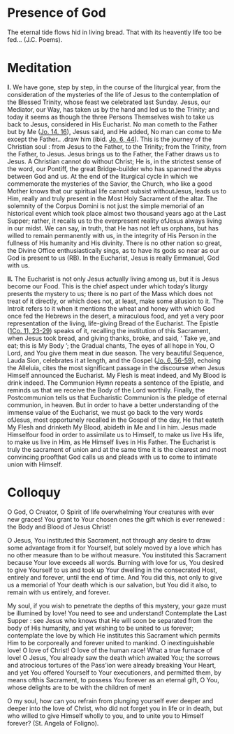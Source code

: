 # Presence of God

The eternal tide flows hid in living bread. That with its heavently life too be fed... (J.C. Poems).

# Meditation

**I.** We have gone, step by step, in the course of the liturgical year, from the consideration of the mysteries of the life of Jesus to the contemplation of the Blessed Trinity, whose feast we celebrated last Sunday. Jesus, our Mediator, our Way, has taken us by the hand and led us to the Trinity; and today it seems as though the three Persons Themselves wish to take us back to Jesus, considered in His Eucharist. No man cometh to the Father but by Me ([Jo. 14, 16](https://vulgata.online/bible/Jo.14?ed=DR2&vfn=DR2.Jo.14.16:vs)), Jesus said, and He added, No man can come to Me except the Father.. .draw him (ibid. [Jo. 6, 44](https://vulgata.online/bible/Jo.6?ed=DR2&vfn=DR2.Jo.6.44:vs)). This is the journey of the Christian soul : from Jesus to the Father, to the Trinity; from the Trinity, from the Father, to Jesus. Jesus brings us to the Father, the Father draws us to Jesus. A Christian cannot do without Christ; He is, in the strictest sense of the word, our Pontiff, the great Bridge-builder who has spanned the abyss between God and us. At the end of the liturgical cycle in which we commemorate the mysteries of the Savior, the Church, who like a good Mother knows that our spiritual life cannot subsist withoutJesus, leads us to Him, really and truly present in the Most Holy Sacrament of the altar. The solemnity of the Corpus Domini is not just the simple memorial of an historical event which took place almost two thousand years ago at the Last Supper; rather, it recalls us to the everpresent reality ofJesus always living in our midst. We can say, in truth, that He has not left us orphans, but has willed to remain permanently with us, in the integrity of His Person in the fullness of His humanity and His divinity. There is no other nation so great, the Divine Office enthusiastically sings, as to have its gods so near as our God is present to us (RB). In the Eucharist, Jesus is really Emmanuel, God with us.

**II.** The Eucharist is not only Jesus actually living among us, but it is Jesus become our Food. This is the chief aspect under which today’s liturgy presents the mystery to us; there is no part of the Mass which does not treat of it directly, or which does not, at least, make some allusion to it. The Introit refers to it when it mentions the wheat and honey with which God once fed the Hebrews in the desert, a miraculous food, and yet a very poor representation of the living, life-giving Bread of the Eucharist. The Epistle ([1Co. 11, 23-29](https://vulgata.online/bible/1Co.11?ed=DR2&vfn=DR2.1Co.11.23-29:vs)) speaks of it, recalling the institution of this Sacrament, when Jesus took bread, and giving thanks, broke, and said, ‘ Take ye, and eat; this is My Body ’; the Gradual chants, The eyes of all hope in You, O Lord, and You give them meat in due season. The very beautiful Sequence, Lauda Sion, celebrates it at length, and the Gospel ([Jo. 6, 56-59](https://vulgata.online/bible/Jo.6?ed=DR2&vfn=DR2.Jo.6.56-59:vs)), echoing the Alleluia, cites the most significant passage in the discourse when Jesus Himself announced the Eucharist. My Flesh is meat indeed, and My Blood is drink indeed. The Communion Hymn repeats a sentence of the Epistle, and reminds us that we receive the Body of the Lord worthily. Finally, the Postcommunion tells us that Eucharistic Communion is the pledge of eternal communion, in heaven. But in order to have a better understanding of the immense value of the Eucharist, we must go back to the very words ofJesus, most opportunely recalled in the Gospel of the day, He that eateth My Flesh and drinketh My Blood, abideth in Me and I in him. Jesus made Himselfour food in order to assimilate us to Himself, to make us live His life, to make us live in Him, as He Himself lives in His Father. The Eucharist is truly the sacrament of union and at the same time it is the clearest and most convincing proofthat God calls us and pleads with us to come to intimate union with Himself.

# Colloquy

O God, O Creator, O Spirit of life overwhelming Your creatures with ever new graces! You grant to Your chosen ones the gift which is ever renewed : the Body and Blood of Jesus Christ!

O Jesus, You instituted this Sacrament, not through any desire to draw some advantage from it for Yourself, but solely moved by a love which has no other measure than to be without measure. You instituted this Sacrament because Your love exceeds all words. Burning with love for us, You desired to give Yourself to us and took up Your dwelling in the consecrated Host, entirely and forever, until the end of time. And You did this, not only to give us a memorial of Your death which is our salvation, but You did it also, to remain with us entirely, and forever.

My soul, if you wish to penetrate the depths of this mystery, your gaze must be illumined by love! You need to see and understand! Contemplate the Last Supper : see Jesus who knows that He will soon be separated from the body of His humanity, and yet wishing to be united to us forever; contemplate the love by which He institutes this Sacrament which permits Him to be corporeally and forever united to mankind. O inextinguishable love! O love of Christ! O love of the human race! What a true furnace of love! O Jesus, You already saw the death which awaited You; the sorrows and atrocious tortures of the Pass'ion were already breaking Your Heart, and yet You offered Yourself to Your executioners, and permitted them, by means ofthis Sacrament, to possess You forever as an eternal gift, O You, whose delights are to be with the children of men!

O my soul, how can you refrain from plunging yourself ever deeper and deeper into the love of Christ, who did not forget you in life or in death, but who willed to give Himself wholly to you, and to unite you to Himself forever? (St. Angela of Foligno).
